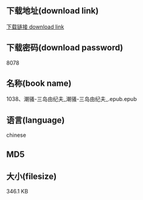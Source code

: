 ## 下载地址(download link)
[下载链接 download link](https://voluble-croquembouche-d321dc.netlify.app/?s=1038%E3%80%81%E6%BD%AE%E9%AA%9A-%E4%B8%89%E5%B2%9B%E7%94%B1%E7%BA%AA%E5%A4%AB_%E6%BD%AE%E9%AA%9A-%E4%B8%89%E5%B2%9B%E7%94%B1%E7%BA%AA%E5%A4%AB_.epub)

## 下载密码(download password)
8078

## 名称(book name)
1038、潮骚-三岛由纪夫_潮骚-三岛由纪夫_.epub.epub

## 语言(language)
chinese

## MD5


## 大小(filesize)
346.1 KB
